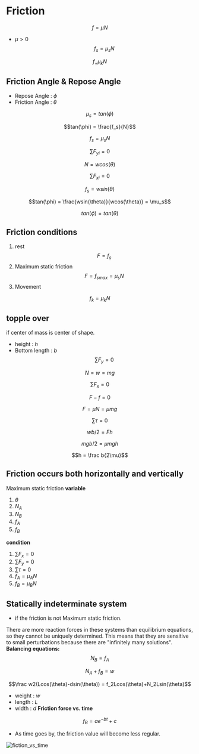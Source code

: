 # Friction

$$f = \mu N$$

* $\mu>0$
$$f_s = \mu_sN$$

$$f_ = \mu_kN$$

## Friction Angle & Repose Angle

* Repose Angle : $\phi$
* Friction Angle : $\theta$

$$\mu_s = tan(\phi)$$

$$tan(\phi) = \frac{f_s}{N}$$

$$f_s = \mu_s N$$

$$\sum F_{yi} = 0$$

$$N = wcos(\theta)$$

$$\sum F_{xi} = 0$$

$$f_s = wsin(\theta)$$

$$tan(\phi) = \frac{wsin(\theta)}{wcos(\theta)} = \mu_s$$

$$tan(\phi) = tan(\theta)$$

## Friction conditions

1. rest
$$F = f_s$$
2. Maximum static friction
$$F = f_{smax} = \mu_sN$$
3. Movement

$$f_k = \mu_kN$$

## topple over

if center of mass is center of shape.

* height : $h$
* Bottom length : $b$
$$\sum F_y = 0$$

$$N = w = mg$$

$$\sum F_x = 0$$

$$F-f = 0$$

$$F = \mu N = \mu mg$$

$$\sum \tau = 0$$

$$wb/2 = Fh$$

$$mgb/2 = \mu mgh$$

$$h = \frac b{2\mu}$$

## Friction occurs both horizontally and vertically

Maximum static friction
**variable**

1. $\theta$
2. $N_A$
3. $N_B$
4. $f_A$
5. $f_B$

**condition**

1. $\sum F_x = 0$
2. $\sum F_y = 0$
3. $\sum \tau = 0$
4. $f_A = \mu_AN$
5. $f_B = \mu_BN$

## Statically indeterminate system

* if the friction is not Maximum static friction.

There are more reaction forces in these systems than equilibrium equations, so they cannot be uniquely determined. This means that they are sensitive to small perturbations because there are "infinitely many solutions".
**Balancing equations:**
$$N_B = f_A$$

$$N_A+f_B = w$$

$$\frac w2(Lcos(\theta)-dsin(\theta)) = f_2Lcos(\theta)+N_2Lsin(\theta)$$

* weight : $w$
* length : $L$
* width : $d$
**Friction force vs. time**

$$f_B = ae^{−bt}+c$$

* As time goes by, the friction value will become less regular.

![fiction_vs_time](https://hackmd.io/_uploads/B1QgAqZKJl.png)
